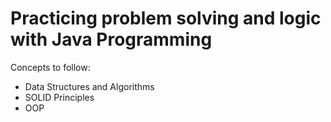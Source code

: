 # Practicing problem solving and logic with Java Programming 

Concepts to follow: 

- Data Structures and Algorithms
- SOLID Principles
- OOP 